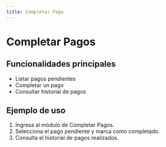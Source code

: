```yaml
---
title: Completar Pago
---
```


# Completar Pagos

## Funcionalidades principales

- Listar pagos pendientes
- Completar un pago
- Consultar historial de pagos

## Ejemplo de uso

1. Ingresa al módulo de Completar Pagos.
2. Selecciona el pago pendiente y marca como completado.
3. Consulta el historial de pagos realizados.
